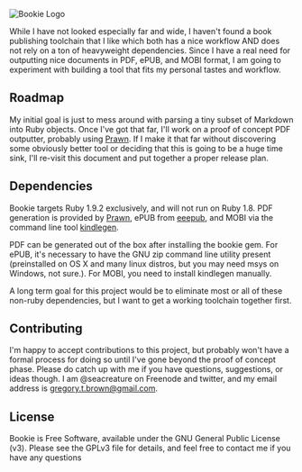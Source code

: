 ![Bookie Logo](https://github.com/sandal/bookie/raw/master/doc/banner.png)

While I have not looked especially far and wide, I haven't found a book
publishing toolchain that I like which both has a nice workflow AND does not
rely on a ton of heavyweight dependencies. Since I have a real need for
outputting nice documents in PDF, ePUB, and MOBI format, I am going to
experiment with building a tool that fits my personal tastes and workflow.

## Roadmap

My initial goal is just to mess around with parsing a tiny subset of Markdown
into Ruby objects. Once I've got that far, I'll work on a proof of concept PDF
outputter, probably using [Prawn](http://prawn.majesticseacreature.com). If I 
make it that far without discovering some obviously better tool or deciding 
that this is going to be a huge time sink, I'll re-visit this document and
put together a proper release plan.

## Dependencies

Bookie targets Ruby 1.9.2 exclusively, and will not run on Ruby 1.8.
PDF generation is provided by [Prawn](http::/prawn.majesticseacreature.com),
ePUB from [eeepub](https://github.com/jugyo/eeepub), and MOBI via the command
line tool [kindlegen](http://www.amazon.com/gp/feature.html?ie=UTF8&docId=1000234621).

PDF can be generated out of the box after installing the bookie gem. For ePUB,
it's necessary to have the GNU zip command line utility present (preinstalled on
OS X and many linux distros, but you may need msys on Windows, not sure.). For
MOBI, you need to install kindlegen manually.

A long term goal for this project would be to eliminate most or all of these
non-ruby dependencies, but I want to get a working toolchain together first.

## Contributing

I'm happy to accept contributions to this project, but probably won't
have a formal process for doing so until I've gone beyond the proof of concept
phase. Please do catch up with me if you have questions, suggestions, or ideas
though. I am @seacreature on Freenode and twitter, and my email address is 
gregory.t.brown@gmail.com.

## License

Bookie is Free Software, available under the GNU General Public License (v3).
Please see the GPLv3 file for details, and feel free to contact me if you have
any questions
